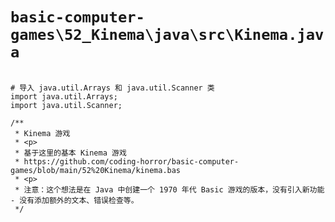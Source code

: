 # `basic-computer-games\52_Kinema\java\src\Kinema.java`

```

# 导入 java.util.Arrays 和 java.util.Scanner 类
import java.util.Arrays;
import java.util.Scanner;

/**
 * Kinema 游戏
 * <p>
 * 基于这里的基本 Kinema 游戏
 * https://github.com/coding-horror/basic-computer-games/blob/main/52%20Kinema/kinema.bas
 * <p>
 * 注意：这个想法是在 Java 中创建一个 1970 年代 Basic 游戏的版本，没有引入新功能 - 没有添加额外的文本、错误检查等。
 */

```